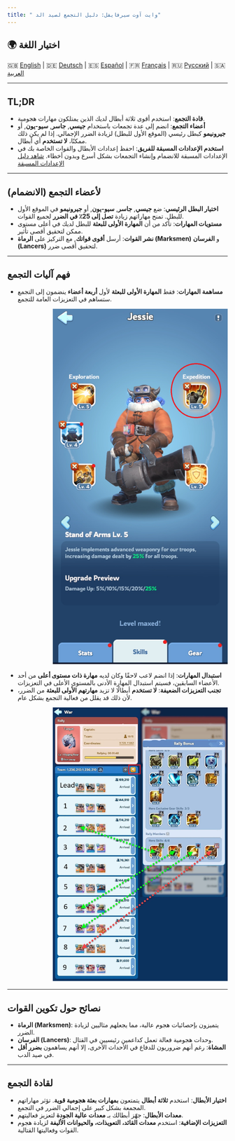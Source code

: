 ```yaml
---
title: " وايت آوت سيرفايفل: دليل التجمع لصيد الد"
---
```


## 🌍 اختيار اللغة
🇬🇧 [English](GUIDE_EN.md) | 🇩🇪 [Deutsch](GUIDE_DE.md) | 🇪🇸 [Español](GUIDE_ES.md) | 🇫🇷 [Français](GUIDE_FR.md) | 🇷🇺 [Русский](GUIDE_RU.md) | 🇸🇦 [العربية](GUIDE_AR.md)

---

## TL;DR

- **قادة التجمع**: استخدم أقوى ثلاثة أبطال لديك الذين يمتلكون مهارات هجومية.
- **أعضاء التجمع**: انضم إلى عدة تجمعات باستخدام **جيسي**, **جاسر**, **سيو-يون**, أو **جيرونيمو** كبطل رئيسي (الموقع الأول للبطل) لزيادة الضرر الإجمالي. إذا لم يكن ذلك ممكنًا، **لا تستخدم** أي أبطال.
- **استخدم الإعدادات المسبقة للفريق**: احفظ إعدادات الأبطال والقوات الخاصة بك في الإعدادات المسبقة للانضمام وإنشاء التجمعات بشكل أسرع وبدون أخطاء. [شاهد دليل الإعدادات المسبقة](https://outof.games/realms/whiteoutsurvival/guides/473-how-to-setup-troops-formations-in-whiteout-survival/)

---

## لأعضاء التجمع (الانضمام)

- **اختيار البطل الرئيسي**: ضع **جيسي**, **جاسر**, **سيو-يون**, أو **جيرونيمو** في الموقع الأول للبطل. تمنح مهاراتهم زيادة **تصل إلى 25٪ في الضرر** لجميع القوات.
- **مستويات المهارات**: تأكد من أن **المهارة الأولى للبعثة** للبطل لديك في أعلى مستوى ممكن لتحقيق أقصى تأثير.
- **نشر القوات**: أرسل **أقوى قواتك**, مع التركيز على **الرماة (Marksmen)** و **الفرسان (Lancers)** لتحقيق أقصى ضرر.

---

## فهم آليات التجمع

- **مساهمة المهارات**: فقط **المهارة الأولى للبعثة** لأول **أربعة أعضاء** ينضمون إلى التجمع ستساهم في التعزيزات العامة للتجمع.

<p align="right">
  <img src="assets/Jessie_Skill.png" alt="مهارة البعثة لجيسي" width="400">
</p>

- **استبدال المهارات**: إذا انضم لاعب لاحقًا وكان لديه **مهارة ذات مستوى أعلى** من أحد الأعضاء السابقين، فسيتم استبدال المهارة الأدنى بالمستوى الأعلى في التعزيزات.
- **تجنب التعزيزات الضعيفة**: **لا تستخدم** أبطالًا لا تزيد **مهارتهم الأولى للبعثة** من الضرر، لأن ذلك قد يقلل من فعالية التجمع بشكل عام.

<p align="right">
  <img src="assets/Rally.png" alt="استبدال المهارات في التجمع" width="400">
</p>

---

## نصائح حول تكوين القوات

- **الرماة (Marksmen)**: يتميزون بإحصائيات هجوم عالية، مما يجعلهم مثاليين لزيادة الضرر.
- **الفرسان (Lancers)**: وحدات هجومية فعالة تعمل كداعمين رئيسيين في القتال.
- **المشاة**: رغم أنهم ضروريون للدفاع في الأحداث الأخرى، إلا أنهم يساهمون **بضرر أقل** في صيد الدب.

---

## لقادة التجمع

- **اختيار الأبطال**: استخدم **ثلاثة أبطال** يتمتعون **بمهارات بعثة هجومية قوية**. تؤثر مهاراتهم المجمعة بشكل كبير على إجمالي الضرر في التجمع.
- **معدات الأبطال**: جهّز أبطالك بـ **معدات عالية الجودة** لتعزيز فعاليتهم.
- **التعزيزات الإضافية**: استخدم **معدات القائد، التعويذات، والحيوانات الأليفة** لزيادة هجوم القوات وفعاليتها القتالية.
